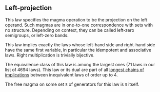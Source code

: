 ## Left-projection

This law specifies the magma operation to be the projection on the left operand.  Such magmas are in one-to-one correspondence with sets with no structure.  Depending on context, they can be called left-zero semigroups, or left-zero bands.

This law implies exactly the laws whose left-hand side and right-hand side have the same first variable, in particular the idempotent and associative laws.  Right multiplication is trivially bijective.

The equivalence class of this law is among the largest ones (71 laws in our list of 4694 laws).  This law or its dual are part of all [longest chains of implications](https://leanprover.zulipchat.com/#narrow/channel/458659-Equational/topic/Longest.20implication.20chain/near/521750611) between inequivalent laws of order up to 4.

The free magma on some set `S` of generators for this law is `S` itself.

